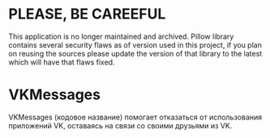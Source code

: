# PLEASE, BE CAREEFUL
This application is no longer maintained and archived. Pillow library contains several security flaws as of version used in this project, if you plan on reusing the sources please update the version of that library to the latest which will have that flaws fixed.

# VKMessages
VKMessages (кодовое название) помогает отказаться от использования приложений VK, оставаясь на связи со своими друзьями из VK.
